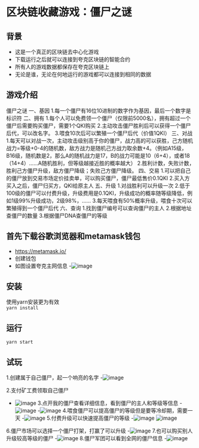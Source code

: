 # 区块链收藏游戏：僵尸之谜
## 背景
- 这是一个真正的区块链去中心化游戏
- 下载运行之后就可以连接到夸克区块链的智能合约
- 所有人的游戏数据都保存在夸克区块链上
- 无论是谁，无论在何地运行的游戏都可以连接到相同的数据

## 游戏介绍
僵尸之谜
一、基因
1.每一个僵尸有16位10进制的数字作为基因，最后一个数字是标识符
二、拥有
1.每个人可以免费领一个僵尸（仅限前5000名），拥有超过一个僵尸后需要购买僵尸，需要1个QKI购买
2.主动攻击僵尸胜利后可以获得一个僵尸后代，可以改名字。
3.喂食10次后可以繁殖一个僵尸后代（价值1QKI）
三、对战
1.每天可以对战一次，主动攻击级别高于你的僵尸，战力高的可以获胜，己方随机战力=等级+0-4的随机数，敌方战力是随机己方战力取余数+4。（例如A15级，B16级，随机数是2，那么A的随机战力是17，B的战力可能是10（6+4），或者18（14+4）……A随机胜利，但等级越接近胜的概率越大）
2.胜利计数，失败计数，胜利己方僵尸升级，敌方僵尸降级；失败己方僵尸降级。
四、交易
1.可以把自己的僵尸放到交易市场定价挂卖单，可以购买僵尸，僵尸最低售价0.1QKI
2.买入方买入之后，僵尸归买方，QKI给原主人
五、升级
1.对战胜利可以升级一次
2.低于100级的僵尸可以付费升级，升级费用是0.1QKI，升级成功的概率随等级降低，例如1级99%升级成功，2级98%，……
3.每天喂食有50%概率升级，喂食十次可以繁殖得到一个僵尸后代
六、查询
1.找到僵尸编号可以查询僵尸的主人
2.根据地址查僵尸的数量
3.根据僵尸DNA查僵尸的等级
## 首先下载谷歌浏览器和metamask钱包
- https://metamask.io/
- 创建钱包
- 如图设置夸克主网信息
-![image](https://user-images.githubusercontent.com/77677195/123578976-8144b100-d809-11eb-9c00-5309600e3a77.png)
## 安装
使用yarn安装更为有效<br />
`yarn install`
## 运行
`yarn start`
## 试玩
1.创建属于自己僵尸，起一个响亮的名字
-![image](https://user-images.githubusercontent.com/77677195/123579494-92da8880-d80a-11eb-8be8-a93971959a2f.png)

2.支付矿工费领取自己僵尸
- ![image](https://user-images.githubusercontent.com/77677195/123579304-38d9c300-d80a-11eb-8066-40b066f464cf.png)
3.点开我的僵尸查看详细信息，看到僵尸的主人和等级等信息
-![image](https://user-images.githubusercontent.com/77677195/123579645-e056f580-d80a-11eb-9d26-b22afed6f602.png)
-![image](https://user-images.githubusercontent.com/77677195/123579778-1dbb8300-d80b-11eb-8bf3-bdd03943794d.png)
4.喂食僵尸可以提高僵尸的等级但是要等冷却期，需要一天
-![image](https://user-images.githubusercontent.com/77677195/123579897-59564d00-d80b-11eb-9f19-305ed2653934.png)
5.付费升级可以快速提高僵尸的等级
-![image](https://user-images.githubusercontent.com/77677195/123579977-7ab73900-d80b-11eb-8234-50cee6830024.png)
![image](https://user-images.githubusercontent.com/77677195/123580151-ce298700-d80b-11eb-9831-07302404c770.png)

6.僵尸市场可以选择一个僵尸打架，打赢了可以升级
-![image](https://user-images.githubusercontent.com/77677195/123580219-f0bba000-d80b-11eb-8a55-1cc4761602eb.png)
7.也可以购买别人升级较高等级的僵尸
-![image](https://user-images.githubusercontent.com/77677195/123580317-26608900-d80c-11eb-9580-d7cb84fc83e2.png)
8.僵尸军团可以看到全网的僵尸信息
-![image](https://user-images.githubusercontent.com/77677195/123580379-4e4fec80-d80c-11eb-804e-e322a0a62624.png)





